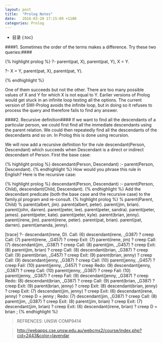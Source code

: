 ```yaml
---
layout: post
title:  "Prolog Notes"
date:   2016-03-20 17:15:09 +1100
categories: Prolog
---
```

* 目录
{:toc}


####1.	Sometimes the order of the terms makes a difference. Try these two queries:####

{% highlight prolog %}
?- parent(pat, X), parent(pat, Y), X \= Y.

?- X \= Y, parent(pat, X), parent(pat, Y).
	
{% endhighlight %}

One of them succeeds but not the other. There are too many possible values of X and Y for which X is not equal to Y. Earlier versions of Prolog would get stuck in an infinite loop testing all the options. The current version of SWI-Prolog avoids the infinite loop, but in doing so it refuses to process the query and therefore fails to find any answer.

####2.	Recursive definition####
If we want to find all the descendants of a particular person, we could first find all the immediate descendants using the parent relation. We could then repeatedly find all the descendants of the descendants and so on. In Prolog this is done using recursion.

We will now add a recursive definition for the rule descendant(Person, Descendant) which succeeds when Descendant is a direct or indirect descendant of Person. First the base case:

{% highlight prolog %}
    descendant(Person, Descendant) :-
        parent(Person, Descendant).
{% endhighlight %}
How would you phrase this rule in English?
Here is the recursive case:

{% highlight prolog %}
    descendant(Person, Descendant) :-
        parent(Person, Child),
        descendant(Child, Descendant).
{% endhighlight %}
Add the descendant predicate (both the base case and the recursive case) to the family.pl program and re-consult.
{% highlight prolog %}
% parent(Parent, Child)
%
parent(albert, jim).
parent(albert, peter).
parent(jim, brian).
parent(john, darren).
parent(peter, lee).
parent(peter, sandra).
parent(peter, james).
parent(peter, kate).
parent(peter, kyle).
parent(brian, jenny).
parent(irene, jim).
parent(irene, peter).
parent(pat, brian).
parent(pat, darren).
parent(amanda, jenny).



[trace]  ?- descendant(irene, D).
   Call: (6) descendant(irene, _G387) ? creep
   Call: (7) parent(irene, _G457) ? creep
   Exit: (7) parent(irene, jim) ? creep
   Call: (7) descendant(jim, _G387) ? creep
   Call: (8) parent(jim, _G457) ? creep
   Exit: (8) parent(jim, brian) ? creep
   Call: (8) descendant(brian, _G387) ? creep
   Call: (9) parent(brian, _G457) ? creep
   Exit: (9) parent(brian, jenny) ? creep
   Call: (9) descendant(jenny, _G387) ? creep
   Call: (10) parent(jenny, _G457) ? creep
   Fail: (10) parent(jenny, _G457) ? creep
   Redo: (9) descendant(jenny, _G387) ? creep
   Call: (10) parent(jenny, _G387) ? creep
   Fail: (10) parent(jenny, _G387) ? creep
   Fail: (9) descendant(jenny, _G387) ? creep
   Redo: (8) descendant(brian, _G387) ? creep
   Call: (9) parent(brian, _G387) ? creep
   Exit: (9) parent(brian, jenny) ? creep
   Exit: (8) descendant(brian, jenny) ? creep
   Exit: (7) descendant(jim, jenny) ? creep
   Exit: (6) descendant(irene, jenny) ? creep
D = jenny ;
   Redo: (7) descendant(jim, _G387) ? creep
   Call: (8) parent(jim, _G387) ? creep
   Exit: (8) parent(jim, brian) ? creep
   Exit: (7) descendant(jim, brian) ? creep
   Exit: (6) descendant(irene, brian) ? creep
D = brian ;
{% endhighlight %}
>	REFRENCES: UNSW COMP9414 

>	http://webapps.cse.unsw.edu.au/webcms2/course/index.php?cid=2443&color=lavendar

